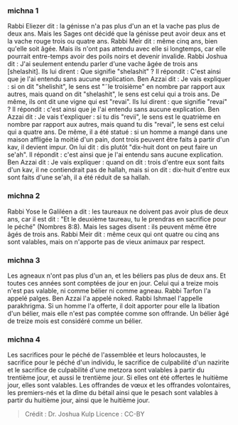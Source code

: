 
### michna 1
Rabbi Eliezer dit : la génisse n'a pas plus d'un an et la vache pas plus de deux ans. Mais les Sages ont décidé que la génisse peut avoir deux ans et la vache rouge trois ou quatre ans. Rabbi Meir dit : même cinq ans, bien qu'elle soit âgée. Mais ils n'ont pas attendu avec elle si longtemps, car elle pourrait entre-temps avoir des poils noirs et devenir invalide. Rabbi Joshua dit : J'ai seulement entendu parler d'une vache âgée de trois ans [shelashit]. Ils lui dirent : Que signifie "shelashit" ? Il répondit : C'est ainsi que je l'ai entendu sans aucune explication. Ben Azzai dit : Je vais expliquer : si on dit "shelishit", le sens est "˜le troisième" en nombre par rapport aux autres, mais quand on dit "shelashit", le sens est celui qui a trois ans. De même, ils ont dit une vigne qui est "revai". Ils lui dirent : que signifie "revai" ? Il répondit : c'est ainsi que je l'ai entendu sans aucune explication. Ben Azzai dit : Je vais t'expliquer : si tu dis "revii", le sens est le quatrième en nombre par rapport aux autres, mais quand tu dis "revai", le sens est celui qui a quatre ans. De même, il a été statué : si un homme a mangé dans une maison affligée la moitié d'un pain, dont trois peuvent être faits à partir d'un kav, il devient impur. On lui dit : dis plutôt "dix-huit dont on peut faire un se'ah". Il répondit : c'est ainsi que je l'ai entendu sans aucune explication. Ben Azzai dit : Je vais expliquer : quand on dit : trois d'entre eux sont faits d'un kav, il ne contiendrait pas de hallah, mais si on dit : dix-huit d'entre eux sont faits d'une se'ah, il a été réduit de sa hallah.

### michna 2
Rabbi Yose le Galiléen a dit : les taureaux ne doivent pas avoir plus de deux ans, car il est dit : "Et le deuxième taureau, tu le prendras en sacrifice pour le péché" (Nombres 8:8). Mais les sages disent : ils peuvent même être âgés de trois ans. Rabbi Meir dit : même ceux qui ont quatre ou cinq ans sont valables, mais on n'apporte pas de vieux animaux par respect.

### michna 3
Les agneaux n'ont pas plus d'un an, et les béliers pas plus de deux ans. Et toutes ces années sont comptées de jour en jour. Celui qui a treize mois n'est pas valable, ni comme bélier ni comme agneau. Rabbi Tarfon l'a appelé palges. Ben Azzai l'a appelé noked. Rabbi Ishmael l'appelle parakhrigma. Si un homme l'a offerte, il doit apporter pour elle la libation d'un bélier, mais elle n'est pas comptée comme son offrande. Un bélier âgé de treize mois est considéré comme un bélier.

### michna 4
Les sacrifices pour le péché de l'assemblée et leurs holocaustes, le sacrifice pour le péché d'un individu, le sacrifice de culpabilité d'un nazirite et le sacrifice de culpabilité d'une metzora sont valables à partir du trentième jour, et aussi le trentième jour. Si elles ont été offertes le huitième jour, elles sont valables. Les offrandes de vœux et les offrandes volontaires, les premiers-nés et la dîme du bétail ainsi que le pesach sont valables à partir du huitième jour, ainsi que le huitième jour.

>Crédit : Dr. Joshua Kulp
>Licence : CC-BY